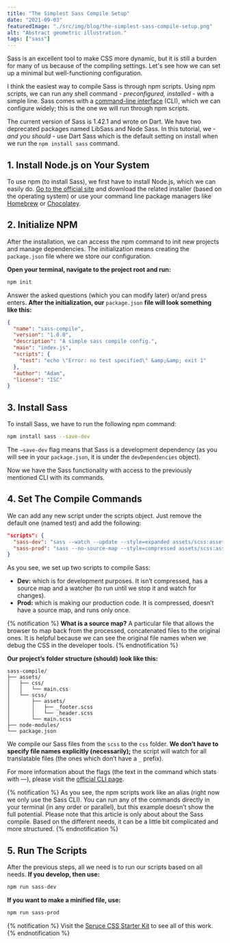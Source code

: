 ```yaml
---
title: "The Simplest Sass Compile Setup"
date: "2021-09-03"
featuredImage: "./src/img/blog/the-simplest-sass-compile-setup.png"
alt: "Abstract geometric illustration."
tags: ["sass"]
---
```


<p class="lead">Sass is an excellent tool to make CSS more dynamic, but it is still a burden for many of us because of the compiling settings. Let's see how we can set up a minimal but well-functioning configuration.</p>

I think the easiest way to compile Sass is through npm scripts. Using npm scripts, we can run any shell command - *preconfigured, installed* - with a simple line. Sass comes with a [command-line interface](https://sass-lang.com/documentation/cli/dart-sass) (CLI), which we can configure widely; this is the one we will run through npm scripts.

The current version of Sass is 1.42.1 and wrote on Dart. We have two deprecated packages named LibSass and Node Sass. In this tutorial, we - *and you should* - use Dart Sass which is the default setting on install when we run the `npm install sass` command.

## 1. Install Node.js on Your System

To use npm (to install Sass), we first have to install Node.js, which we can easily do. [Go to the official site](https://nodejs.org/en/download/) and download the related installer (based on the operating system) or use your command line package managers like [Homebrew](https://brew.sh/) or [Chocolatey](https://chocolatey.org/).

## 2. Initialize NPM

After the installation, we can access the npm command to init new projects and manage dependencies. The initialization means creating the `package.json` file where we store our configuration.

**Open your terminal, navigate to the project root and run:**

```bash
npm init
```

Answer the asked questions (which you can modify later) or/and press enters. **After the initialization, our** `package.json` **file will look something like this:**

```json
{
  "name": "sass-compile",
  "version": "1.0.0",
  "description": "A simple sass compile config.",
  "main": "index.js",
  "scripts": {
    "test": "echo \"Error: no test specified\" &amp;&amp; exit 1"
  },
  "author": "Adam",
  "license": "ISC"
}
```

## 3. Install Sass

To install Sass, we have to run the following npm command:

```bash
npm install sass --save-dev
```

The `–save-dev` flag means that Sass is a development dependency (as you will see in your `package.json`, it is under the `devDependencies` object).

Now we have the Sass functionality with access to the previously mentioned CLI with its commands.

## 4. Set The Compile Commands

We can add any new script under the scripts object. Just remove the default one (named test) and add the following:

```json
"scripts": {
  "sass-dev": "sass --watch --update --style=expanded assets/scss:assets/css",
  "sass-prod": "sass --no-source-map --style=compressed assets/scss:assets/css"
}
```

As you see, we set up two scripts to compile Sass:

- **Dev:** which is for development purposes. It isn’t compressed, has a source map and a watcher (to run until we stop it and watch for changes).
- **Prod:** which is making our production code. It is compressed, doesn’t have a source map, and runs only once.

{% notification %}
**What is a source map?** A particular file that allows the browser to map back from the processed, concatenated files to the original ones. It is helpful because we can see the original file names when we debug the CSS in the developer tools.
{% endnotification %}

**Our project’s folder structure (should) look like this:**

```
sass-compile/
├── assets/
│   ├── css/
│   │   └── main.css
│   └── scss/
│       ├── assets/
│       │   ├── _footer.scss
│       │   └── _header.scss
│       └── main.scss
├── node-modules/
└── package.json
```

We compile our Sass files from the `scss` to the `css` folder. **We don’t have to specify file names explicitly (necessarily);** the script will watch for all translatable files (the ones which don’t have a `_` prefix).

For more information about the flags (the text in the command which stats with —), please visit the [official CLI page](https://sass-lang.com/documentation/cli).

{% notification %}
As you see, the npm scripts work like an alias (right now we only use the Sass CLI). You can run any of the commands directly in your terminal (in any order or parallel), but this example doesn’t show the full potential. Please note that this article is only about about the Sass compile. Based on the different needs, it can be a little bit complicated and more structured.
{% endnotification %}

## 5. Run The Scripts

After the previous steps, all we need is to run our scripts based on all needs. **If you develop, then use:**

```bash
npm run sass-dev
```

**If you want to make a minified file, use:**

```bash
npm run sass-prod
```

{% notification %}
Visit the [Spruce CSS Starter Kit](https://github.com/conedevelopment/sprucecss-starter-kit) to see all of this work.
{% endnotification %}
